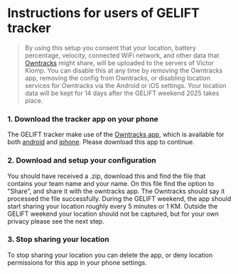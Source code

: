 # Instructions for users of GELIFT tracker
> By using this setup you consent that your location, battery percentage, velocity, connected WiFi network, and other data that 
> [Owntracks](https://owntracks.org/booklet/tech/json/#_typelocation) might share, will be uploaded to the servers of Victor Klomp. 
> You can disable this at any time by removing the Owntracks app, removing the config from Owntracks, or disabling
> location services for Owntracks via the Android or iOS settings. Your location data will be kept for 14 days after 
> the GELIFT weekend 2025 takes place.

### 1. Download the tracker app on your phone
The GELIFT tracker make use of the [Owntracks app](https://owntracks.org/), which is available for both 
[android](https://play.google.com/store/apps/details?id=org.owntracks.android) 
and
[iphone](https://apps.apple.com/us/app/owntracks/id692424691). Please download this app to continue.

### 2. Download and setup your configuration
You should have received a .zip, download this and find the file that contains your team name and your name. 
On this file find the option to "Share", and share it with the owntracks app. 
The Owntracks should say it processed the file successfully.
During the GELIFT weekend, the app should start sharing your location roughly every 5 minutes or 1 KM. 
Outside the GELIFT weekend your location should not be captured, but for your own privacy please see the next step.

### 3. Stop sharing your location
To stop sharing your location you can delete the app, or deny location permissions for this app in your phone settings.